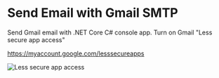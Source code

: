 # Send Email with Gmail SMTP

Send Gmail email with .NET Core C# console app. Turn on Gmail "Less secure app access"

https://myaccount.google.com/lesssecureapps

![Less secure app access](Doc/LessSecureAppAccess.png)